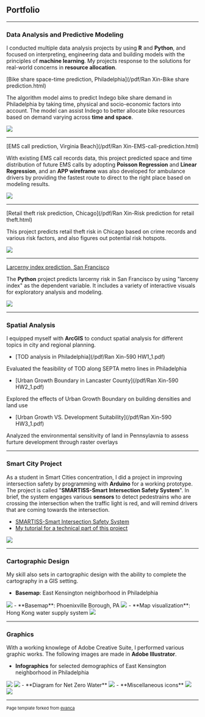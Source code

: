## Portfolio

---

### Data Analysis and Predictive Modeling
I conducted multiple data analysis projects by using **R** and **Python**, and focused on interpreting, engineering data and building models with the principles of **machine learning**. My projects response to the solutions for real-world concerns in **resource allocation**.

[Bike share space-time prediction, Philadelphia](/pdf/Ran Xin-Bike share prediction.html)

The algorithm model aims to predict Indego bike share demand in Philadelphia by taking time, physical and socio-economic factors into account. The model can assist Indego to better allocate bike resources based on demand varying across **time and space**.

<img src="images/bike.png?raw=true"/>

---

[EMS call prediction, Virginia Beach](/pdf/Ran Xin-EMS-call-prediction.html)

With existing EMS call records data, this project predicted space and time distribution of future EMS calls by adopting **Poisson Regression** and **Linear Regression**, and an **APP wireframe** was also developed for ambulance drivers by providing the fastest route to direct to the right place based on modeling results. 

<img src="images/EMS.png?raw=true"/>

---

[Retail theft risk prediction, Chicago](/pdf/Ran Xin-Risk prediction for retail theft.html)

This project predicts retail theft risk in Chicago based on crime records and various risk factors, and also figures out potential risk hotspots.

<img src="images/Risk.png?raw=true"/>

---

[Larcerny index prediction, San Francisco](https://njxinran95.github.io/xin_he_finalproject)

The **Python** project predicts larcerny risk in San Francisco by using "larceny index" as the dependent variable. It includes a variety of interactive visuals for exploratory analysis and modeling.  

<img src="images/bokeh_plot.png?raw=true"/>

---

### Spatial Analysis
I equipped myself with **ArcGIS** to conduct spatial analysis for different topics in city and regional planning. 

- [TOD analysis in Philadelphia](/pdf/Ran Xin-590 HW1_1.pdf)

Evaluated the feasibility of TOD along SEPTA metro lines in Philadelphia

- [Urban Growth Boundary in Lancaster County](/pdf/Ran Xin-590 HW2_1.pdf)

Explored the effects of Urban Growth Boundary on building densities and land use

- [Urban Growth VS. Development Suitability](/pdf/Ran Xin-590 HW3_1.pdf)

Analyzed the environmental sensitivity of land in Pennsylavnia to assess furture development through raster overlays 

---

### Smart City Project
As a student in Smart Cities concentration, I did a project in improving intersection safety by programming with **Arduino** for a working prototype. The project is called "**SMARTISS-Smart Intersection Safety System**". In brief, the system engages various **sensors** to detect pedestrains who are crossing the intersection when the traffic light is red, and will remind drivers that are coming towards the intersection.

- [SMARTISS-Smart Intersection Safety System](http://www.sensingthecity.com/smartiss-smart-intersection-safety-system/)
- [My tutorial for a technical part of this project](http://www.sensingthecity.com/integrating-rgb-led-simple-traffic-light-and-pir-sensor-to-detect-the-presence-of-people/)

<img src="images/11.png?raw=true"/>

---

### Cartographic Design 
My skill also sets in cartographic design with the ability to complete the cartography in a GIS setting. 

- **Basemap**: East Kensington neighborhood in Philadelphia
<img src="images/East Kensington-basemap-01.png?raw=true"/>
- **Basemap**: Phoenixville Borough, PA
<img src="images/Ran Xin-Phoenixville base map-01.jpg?raw=true"/>
- **Map visualization**: Hong Kong water supply system
<img src="images/HK_water-01.png?raw=true"/>

---

### Graphics
With a working knowlege of Adobe Creative Suite, I performed various graphic works. The following images are made in **Adobe Illustrator**.

- **Infographics** for selected demographics of East Kensington neighborhood in Philadelphia
<img src="images/infographic1-01.jpg?raw=true"/>
<img src="images/infographic2-01.jpg?raw=true"/>
- **Diagram for Net Zero Water** 
<img src="images/Infographic-NetZeroWater.png?raw=true"/>
- **Miscellaneous icons**
<img src="images/FIMPC icons2-01.png?raw=true"/>
<img src="images/FIMPC icons.png?raw=true"/>

---

<p style="font-size:11px">Page template forked from <a href="https://github.com/evanca/quick-portfolio">evanca</a></p>
<!-- Remove above link if you don't want to attibute -->
